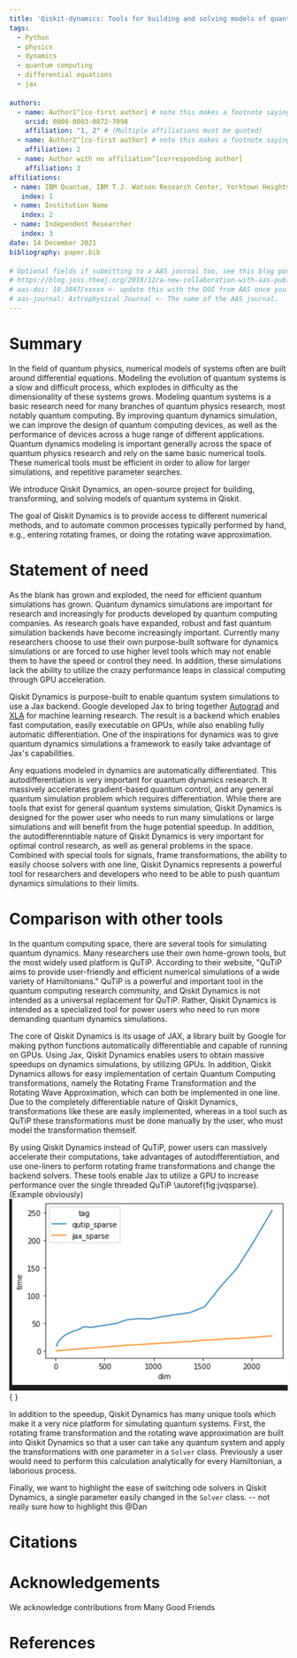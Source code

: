 ```yaml
---
title: 'Qiskit-dynamics: Tools for building and solving models of quantum systems in Qiskit'
tags:
  - Python
  - physics
  - dynamics
  - quantum computing
  - differential equations
  - jax

authors:
  - name: Author1^[co-first author] # note this makes a footnote saying 'co-first author'
    orcid: 0000-0003-0872-7098
    affiliation: "1, 2" # (Multiple affiliations must be quoted)
  - name: Author2^[co-first author] # note this makes a footnote saying 'co-first author'
    affiliation: 2
  - name: Author with no affiliation^[corresponding author]
    affiliation: 3
affiliations:
 - name: IBM Quantum, IBM T.J. Watson Research Center, Yorktown Heights, USA
   index: 1
 - name: Institution Name
   index: 2
 - name: Independent Researcher
   index: 3
date: 14 December 2021
bibliography: paper.bib

# Optional fields if submitting to a AAS journal too, see this blog post:
# https://blog.joss.theoj.org/2018/12/a-new-collaboration-with-aas-publishing
# aas-doi: 10.3847/xxxxx <- update this with the DOI from AAS once you know it.
# aas-journal: Astrophysical Journal <- The name of the AAS journal.
---
```


# Summary


In the field of quantum physics, numerical models of systems often are built around differential equations. Modeling the evolution of quantum systems is a slow and difficult process, which explodes in difficulty as the dimensionality of these systems grows. Modeling quantum systems is a basic research need for many branches of quantum physics research, most notably quantum computing. By improving quantum dynamics simulation, we can improve the design of quantum computing devices, as well as the performance of devices across a huge range of different applications. Quantum dynamics modeling is important generally across the space of quantum physics research and rely on the same basic numerical tools. These numerical tools must be efficient in order to allow for larger simulations, and repetitive parameter searches.

We introduce Qiskit Dynamics, an open-source project for building, transforming, and solving models of quantum systems in Qiskit.

The goal of Qiskit Dynamics is to provide access to different numerical methods, and to automate common processes typically performed by hand, e.g., entering rotating frames, or doing the rotating wave approximation.


# Statement of need

As the blank has grown and exploded, the need for efficient quantum simulations has grown. Quantum dynamics simulations are important for research and increasingly for products developed by quantum computing companies. As research goals have expanded, robust and fast quantum simulation backends have become increasingly important. Currently many researchers choose to use their own purpose-built software for dynamics simulations or are forced to use higher level tools which may not enable them to have the speed or control they need. In addition, these simulations lack the ability to utilize the crazy performance leaps in classical computing through GPU acceleration.   

Qiskit Dynamics is purpose-built to enable quantum system simulations to use a Jax backend. Google developed Jax to bring together [Autograd](https://github.com/hips/autograd) and [XLA](https://www.tensorflow.org/xla) for machine learning research. The result is a backend which enables fast computation, easily executable on GPUs, while also enabling fully automatic differentiation. 
One of the inspirations for dynamics was to give quantum dynamics simulations a framework to easily take advantage of Jax's capabilities. 

Any equations modeled in dynamics are automatically differentiated. This autodifferentiation is very important for quantum dynamics research. It massively accelerates gradient-based quantum control, and any general quantum simulation problem which requires differentiation. While there are tools that exist for general quantum systems simulation, Qiskit Dynamics is designed for the power user who needs to run many simulations or large simulations and will benefit from the huge potential speedup. In addition, the autodifferenntiable nature of Qiskit Dynamics is very important for optimal control research, as well as general problems in the space. Combined with special tools for signals, frame transformations, the ability to easily choose solvers with one line, Qiskit Dynamics represents a powerful tool for researchers and developers who need to be able to push quantum dynamics simulations to their limits.

# Comparison with other tools

In the quantum computing space, there are several tools for simulating quantum dynamics. Many researchers use their own home-grown tools, but the most widely used platform is QuTiP. According to their website, "QuTiP aims to provide user-friendly and efficient numerical simulations of a wide variety of Hamiltonians." QuTiP is a powerful and important tool in the quantum computing research community, and Qiskit Dynamics is not intended as a universal replacement for QuTiP. Rather, Qiskit Dynamics is intended as a specialized tool for power users who need to run more demanding quantum dynamics simulations. 

The core of Qiskit Dynamics is its usage of JAX, a library built by Google for making python functions automatically differentiable and capable of running on GPUs. Using Jax, Qiskit Dynamics enables users to obtain massive speedups on dynamics simulations, by utilizing GPUs. In addition, Qiskit Dynamics allows for easy implementation of certain Quantum Computing transformations, namely the Rotating Frame Transformation and the Rotating Wave Approximation, which can both be implemented in one line. Due to the completely differentiable nature of Qiskit Dynamics, transformations like these are easily implemented, whereas in a tool such as QuTiP these transformations must be done manually by the user, who must model the transformation themself.

By using Qiskit Dynamics instead of QuTiP, power users can massively accelerate their computations, take advantages of autodifferentiation, and use one-liners to perform rotating frame transformations and change the backend solvers. These tools enable Jax to utilize a GPU to increase performance over the single threaded QuTiP \autoref{fig:jvqsparse}. (Example obviously)
![Dynamics vs Qutip sparse computation.\label{fig:jvqsparse}](figures/jax_v_qutip_sparse.png){ }

In addition to the speedup, Qiskit Dynamics has many unique tools which make it a very nice platform for simulating quantum systems. First, the rotating frame transformation and the rotating wave approximation are built into Qiskit Dynamics so that a user can take any quantum system and apply the transformations with one parameter in a `Solver` class. Previously a user would need to perform this calculation analytically for every Hamiltonian, a laborious process.

Finally, we want to highlight the ease of switching ode solvers in Qiskit Dynamics, a single parameter easily changed in the `Solver` class. -- not really sure how to highlight this @Dan



# Citations
# Acknowledgements

We acknowledge contributions from Many Good Friends

# References